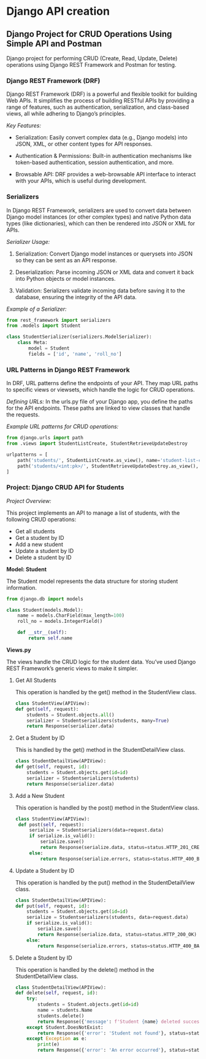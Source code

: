 # Django API creation 


## Django Project for CRUD Operations Using Simple API and Postman



Django project for performing CRUD (Create, Read, Update, Delete) operations using Django REST Framework and Postman for testing.



### Django REST Framework (DRF)

Django REST Framework (DRF) is a powerful and flexible toolkit for building Web APIs. It simplifies the process of building RESTful APIs by providing a range of features, such as authentication, serialization, and class-based views, all while adhering to Django’s principles.

*Key Features:*
* Serialization: Easily convert complex data (e.g., Django models) into JSON, XML, or other content types for API responses.

* Authentication & Permissions: Built-in authentication mechanisms like token-based authentication, session authentication, and more.

* Browsable API: DRF provides a web-browsable API interface to interact with your APIs, which is useful during development.

### Serializers

In Django REST Framework, serializers are used to convert data between Django model instances (or other complex types) and native Python data types (like dictionaries), which can then be rendered into JSON or XML for APIs.


*Serializer Usage:*
1. Serialization: Convert Django model instances or querysets into JSON so they can be sent as an API response.

2. Deserialization: Parse incoming JSON or XML data and convert it back into Python objects or model instances.

3. Validation: Serializers validate incoming data before saving it to the database, ensuring the integrity of the API data.

*Example of a Serializer:*
``` python
from rest_framework import serializers
from .models import Student

class StudentSerializer(serializers.ModelSerializer):
    class Meta:
        model = Student
        fields = ['id', 'name', 'roll_no']
```
### URL Patterns in Django REST Framework

In DRF, URL patterns define the endpoints of your API. They map URL paths to specific views or viewsets, which handle the logic for CRUD operations.


*Defining URLs:*
In the urls.py file of your Django app, you define the paths for the API endpoints. These paths are linked to view classes that handle the requests.


*Example URL patterns for CRUD operations:*
``` python
from django.urls import path
from .views import StudentListCreate, StudentRetrieveUpdateDestroy

urlpatterns = [
    path('students/', StudentListCreate.as_view(), name='student-list-create'),  # GET all, POST
    path('students/<int:pk>/', StudentRetrieveUpdateDestroy.as_view(), name='student-detail'),  # GET by ID, PUT, DELETE
]
```
### Project: Django CRUD API for Students

*Project Overview:*

This project implements an API to manage a list of students, with the following CRUD operations:

* Get all students
* Get a student by ID
* Add a new student
* Update a student by ID
* Delete a student by ID
  
**Model: Student**

The Student model represents the data structure for storing student information.
``` python
from django.db import models

class Student(models.Model):
    name = models.CharField(max_length=100)
    roll_no = models.IntegerField()

    def __str__(self):
        return self.name
```
**Views.py**

The views handle the CRUD logic for the student data. You’ve used Django REST Framework’s generic views to make it simpler.
1. Get All Students

    This operation is handled by the get() method in the StudentView class.
    ``` python
    class StudentView(APIView):
    def get(self, request):
        students = Student.objects.all()
        serializer = Studentserializers(students, many=True)  
        return Response(serializer.data) 
    ```
2. Get a Student by ID
   
    This is handled by the get() method in the StudentDetailView class.


    ``` python
    class StudentDetailView(APIView):
    def get(self, request, id):
        students = Student.objects.get(id=id)  
        serializer = Studentserializers(students) 
        return Response(serializer.data)  
3. Add a New Student

   This operation is handled by the post() method in the StudentView class.
   ``` python
   class StudentView(APIView):
    def post(self, request):
        serialize = Studentserializers(data=request.data)  
        if serialize.is_valid():
            serialize.save() 
            return Response(serialize.data, status=status.HTTP_201_CREATED)  
        else:
            return Response(serialize.errors, status=status.HTTP_400_BAD_REQUEST)  
    ```
4. Update a Student by ID

    This operation is handled by the put() method in the StudentDetailView class.
    ``` python 
    class StudentDetailView(APIView):
    def put(self, request, id):
        students = Student.objects.get(id=id) 
        serialize = Studentserializers(students, data=request.data) 
        if serialize.is_valid():
            serialize.save()  
            return Response(serialize.data, status=status.HTTP_200_OK)  
        else:
            return Response(serialize.errors, status=status.HTTP_400_BAD_REQUEST)  
    ```
5. Delete a Student by ID

    This operation is handled by the delete() method in the StudentDetailView class.

    ``` python
    class StudentDetailView(APIView):
    def delete(self, request, id):
        try:
            students = Student.objects.get(id=id)  
            name = students.Name  
            students.delete()  
            return Response({'message': f'Student {name} deleted successfully'}, status=status.HTTP_200_OK)  
        except Student.DoesNotExist:
            return Response({'error': 'Student not found'}, status=status.HTTP_404_NOT_FOUND)  
        except Exception as e:
            print(e)
            return Response({'error': 'An error occurred'}, status=status.HTTP_400_BAD_REQUEST)  
    ```









   








